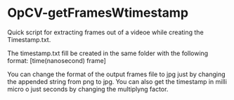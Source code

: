 # OpCV-getFramesWtimestamp

Quick script for extracting frames out of a videoe while creating the Timestamp.txt. 

The timestamp.txt fill be created in the same folder with the following format: [time(nanosecond) frame]

You can change the format of the output frames file to jpg just by changing the appended string from png to jpg.
You can also get the timestamp in milli micro o just seconds by changing the multiplyng factor.

